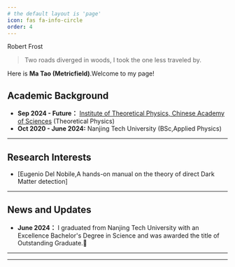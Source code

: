 ```yaml
---
# the default layout is 'page'
icon: fas fa-info-circle
order: 4
---
```

<div class="box-tip" markdown="1">
<div class="title"> Robert Frost </div>
<blockquote>
    Two roads diverged in woods, I took the one less traveled by.
</blockquote>
</div>

Here is **Ma Tao (Metricfield)**.Welcome to my page!



## Academic Background

- **Sep 2024 - Future：** [Institute of Theoretical Physics, Chinese Academy of Sciences](https://itp.cas.cn/) (Theoretical Physics)
- **Oct 2020 - June 2024:** Nanjing Tech University (BSc,Applied Physics)


---

## Research Interests


- [Eugenio Del Nobile,A hands-on manual on the theory
of direct Dark Matter detection]



---

## News and Updates


- **June 2024：** I graduated from Nanjing Tech University with an Excellence Bachelor's Degree in Science and was awarded the title of Outstanding Graduate.🎉

---

---


